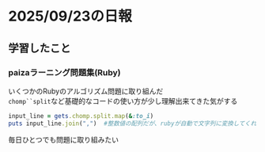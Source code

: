 # 2025/09/23の日報
## 学習したこと
### paizaラーニング問題集(Ruby)
いくつかのRubyのアルゴリズム問題に取り組んだ  
`chomp``split`など基礎的なコードの使い方が少し理解出来てきた気がする  
```ruby
input_line = gets.chomp.split.map(&:to_i)
puts input_line.join(",")  #整数値の配列だが、rubyが自動で文字列に変換してくれるのでjoinが使える
```

毎日ひとつでも問題に取り組みたい